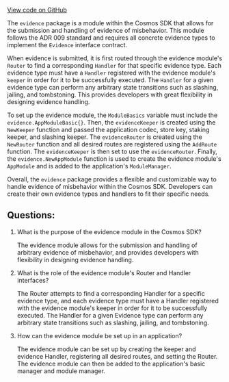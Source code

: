 [View code on GitHub](https://github.com/cosmos/cosmos-sdk.git/x/evidence/doc.go)

The `evidence` package is a module within the Cosmos SDK that allows for the submission and handling of evidence of misbehavior. This module follows the ADR 009 standard and requires all concrete evidence types to implement the `Evidence` interface contract. 

When evidence is submitted, it is first routed through the evidence module's `Router` to find a corresponding `Handler` for that specific evidence type. Each evidence type must have a `Handler` registered with the evidence module's `keeper` in order for it to be successfully executed. The `Handler` for a given evidence type can perform any arbitrary state transitions such as slashing, jailing, and tombstoning. This provides developers with great flexibility in designing evidence handling.

To set up the evidence module, the `ModuleBasics` variable must include the `evidence.AppModuleBasic{}`. Then, the `evidenceKeeper` is created using the `NewKeeper` function and passed the application codec, store key, staking keeper, and slashing keeper. The `evidenceRouter` is created using the `NewRouter` function and all desired routes are registered using the `AddRoute` function. The `evidenceKeeper` is then set to use the `evidenceRouter`. Finally, the `evidence.NewAppModule` function is used to create the evidence module's `AppModule` and is added to the application's `ModuleManager`.

Overall, the `evidence` package provides a flexible and customizable way to handle evidence of misbehavior within the Cosmos SDK. Developers can create their own evidence types and handlers to fit their specific needs.
## Questions: 
 1. What is the purpose of the evidence module in the Cosmos SDK?
    
    The evidence module allows for the submission and handling of arbitrary evidence of misbehavior, and provides developers with flexibility in designing evidence handling.

2. What is the role of the evidence module's Router and Handler interfaces?
    
    The Router attempts to find a corresponding Handler for a specific evidence type, and each evidence type must have a Handler registered with the evidence module's keeper in order for it to be successfully executed. The Handler for a given Evidence type can perform any arbitrary state transitions such as slashing, jailing, and tombstoning.

3. How can the evidence module be set up in an application?
    
    The evidence module can be set up by creating the keeper and evidence Handler, registering all desired routes, and setting the Router. The evidence module can then be added to the application's basic manager and module manager.